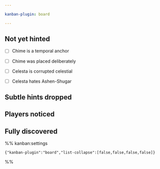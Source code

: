 ```yaml
---

kanban-plugin: board

---
```


## Not yet hinted

- [ ] Chime is a temporal anchor
- [ ] Chime was placed deliberately
- [ ] Celesta is corrupted celestial
- [ ] Celesta hates Ashen-Shugar


## Subtle hints dropped



## Players noticed



## Fully discovered





%% kanban:settings
```
{"kanban-plugin":"board","list-collapse":[false,false,false,false]}
```
%%